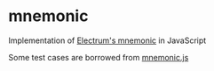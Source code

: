 mnemonic
========

Implementation of [Electrum's mnemonic](https://raw.github.com/spesmilo/electrum/master/lib/mnemonic.py) in JavaScript

Some test cases are borrowed from [mnemonic.js](https://github.com/ggozad/mnemonic.js/blob/master/tests/specs/mnemonic_spec.js)
